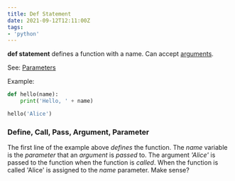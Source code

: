 ```yaml
---
title: Def Statement
date: 2021-09-12T12:11:00Z
tags:
- 'python'
---
```


**def statement** defines a function with a name. Can accept
[arguments](20210912122000-arguments.md).

See: [Parameters](20210912121919-parameters.md)

Example:

```python
def hello(name):
    print('Hello, ' + name)   

hello('Alice')
```

### Define, Call, Pass, Argument, Parameter

The first line of the example above _defines_ the function. The _name_ variable
is the _parameter_ that an _argument_ is _passed_ to. The argument _'Alice'_ is
passed to the function when the function is _called_. When the function is
called 'Alice' is assigned to the _name_ parameter. Make sense?
